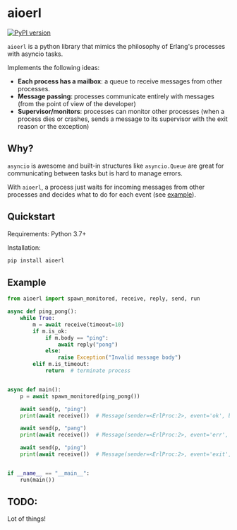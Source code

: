 # aioerl

[![PyPI version](https://badge.fury.io/py/aioerl.svg)](https://badge.fury.io/py/aioerl)

`aioerl` is a python library that mimics the philosophy of Erlang's processes with asyncio tasks.

Implements the following ideas:

- **Each process has a mailbox**: a queue to receive messages from other processes.
- **Message passing**: processes communicate entirely with messages (from the point of view of the developer)
- **Supervisor/monitors**: processes can monitor other processes (when a process dies or crashes, sends a message to its supervisor with the exit reason or the exception)

## Why?

`asyncio` is awesome and built-in structures like `asyncio.Queue` are great for communicating between tasks but is hard to manage errors.

With `aioerl`, a process just waits for incoming messages from other processes and decides what to do for each event (see [example](##example)).

## Quickstart

Requirements: Python 3.7+

Installation:

```bash
pip install aioerl
```

## Example

```python
from aioerl import spawn_monitored, receive, reply, send, run

async def ping_pong():
    while True:
        m = await receive(timeout=10)
        if m.is_ok:
            if m.body == "ping":
                await reply("pong")
            else:
                raise Exception("Invalid message body")
        elif m.is_timeout:
            return  # terminate process


async def main():
    p = await spawn_monitored(ping_pong())

    await send(p, "ping")
    print(await receive())  # Message(sender=<ErlProc:2>, event='ok', body='pong')

    await send(p, "pang")
    print(await receive())  # Message(sender=<ErlProc:2>, event='err', body=Exception("Invalid message body"))

    await send(p, "ping")
    print(await receive())  # Message(sender=<ErlProc:2>, event='exit', body='noproc')


if __name__ == "__main__":
    run(main())
```

## TODO:

Lot of things!